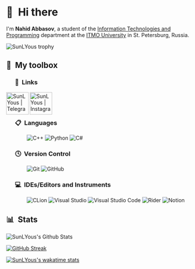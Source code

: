 # 👋 &nbsp;Hi there

I'm **Nahid Abbasov**, a student of the [Information Technologies and Programming](https://en.itmo.ru/en/faculty/7/Information_Technologies_and_Programming_Faculty.htm) department at the [ITMO University](https://en.itmo.ru/en/) in St. Petersburg, Russia.



![SunLYous trophy](https://github-profile-trophy.vercel.app/?username=SunLYous)


## 🧰 &nbsp;My toolbox

### &nbsp; &nbsp; &nbsp; 🔗 &nbsp;Links
&nbsp; &nbsp; &nbsp; &nbsp; &nbsp; &nbsp; &nbsp;
[<img align="left" alt="SunLYous | Telegram" width="60px" src="https://img.icons8.com/fluency/48/000000/telegram-app.png" />][telegram]
[<img align="left" alt="SunLYous | Instagram" width="60px" src="https://img.icons8.com/fluency/48/000000/instagram-new.png" />][instagram]

[telegram]: https://t.me/SunLYous
[instagram]: https://instagram.com/sunlyous

&nbsp; &nbsp; &nbsp; &nbsp; &nbsp; &nbsp; &nbsp;

### &nbsp; &nbsp; &nbsp; 📋 &nbsp;Languages

&nbsp; &nbsp; &nbsp; &nbsp; &nbsp; &nbsp; &nbsp;
![C++](https://img.shields.io/badge/c++-%2300599C.svg?style=for-the-badge&logo=c%2B%2B&logoColor=white)
![Python](https://img.shields.io/badge/python-3670A0?style=for-the-badge&logo=python&logoColor=ffdd54)
![C#](https://img.shields.io/badge/c%23-%23239120.svg?style=for-the-badge&logo=c-sharp&logoColor=white)

### &nbsp; &nbsp; &nbsp; 🕓 &nbsp;Version Control

&nbsp; &nbsp; &nbsp; &nbsp; &nbsp; &nbsp; &nbsp;
![Git](https://img.shields.io/badge/git-%23F05033.svg?style=for-the-badge&logo=git&logoColor=white)
![GitHub](https://img.shields.io/badge/github-%23121011.svg?style=for-the-badge&logo=github&logoColor=white)

### &nbsp; &nbsp; &nbsp; 💻 &nbsp;IDEs/Editors and Instruments

&nbsp; &nbsp; &nbsp; &nbsp; &nbsp; &nbsp; &nbsp;
![CLion](https://img.shields.io/badge/CLion-3DDC84.svg?style=for-the-badge&logo=CLion&logoColor=white)
![Visual Studio](https://img.shields.io/badge/Visual%20Studio-5C2D91.svg?style=for-the-badge&logo=visual-studio&logoColor=white)
![Visual Studio Code](https://img.shields.io/badge/Visual%20Studio%20Code-0078d7.svg?style=for-the-badge&logo=visual-studio-code&logoColor=white)
![Rider](https://img.shields.io/badge/Rider-000000.svg?style=for-the-badge&logo=Rider&logoColor=white&color=black&labelColor=crimson)
![Notion](https://img.shields.io/badge/Notion-%23000000.svg?style=for-the-badge&logo=notion&logoColor=white)


## 📊 &nbsp;Stats

![SunLYous's Github Stats](https://github-readme-stats.vercel.app/api?username=SunLYous&hide=issues,prs&show_icons=true&theme=radical)


[![GitHub Streak](https://streak-stats.demolab.com?user=SunLYous&theme=radical)](https://git.io/streak-stats)

[![SunLYous's wakatime stats](https://github-readme-stats.vercel.app/api/wakatime?username=SunLYous&layout=compact&langs_count=10&show_icons=true&theme=radical)](https://github.com/anuraghazra/github-readme-stats)
